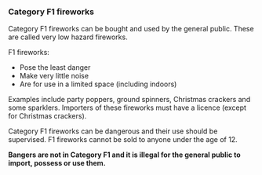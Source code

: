 ###  Category F1 fireworks

Category F1 fireworks can be bought and used by the general public. These are
called very low hazard fireworks.

F1 fireworks:

  * Pose the least danger 
  * Make very little noise 
  * Are for use in a limited space (including indoors) 

Examples include party poppers, ground spinners, Christmas crackers and some
sparklers. Importers of these fireworks must have a licence (except for
Christmas crackers).

Category F1 fireworks can be dangerous and their use should be supervised. F1
fireworks cannot be sold to anyone under the age of 12.

**Bangers are not in Category F1 and it is illegal for the general public to
import, possess or use them.**

